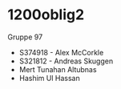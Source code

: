 # 1200oblig2
Gruppe 97
- S374918 - Alex McCorkle
- S321812 - Andreas Skuggen
- Mert Tunahan Altubnas
- Hashim Ul Hassan
